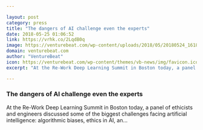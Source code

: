 ```yaml
---

layout: post
category: press
title: "The dangers of AI challenge even the experts"
date: 2018-05-25 01:06:52
link: https://vrhk.co/2LqdB0q
image: https://venturebeat.com/wp-content/uploads/2018/05/20180524_161815_hdr.jpg?fit=4656%2C3492&strip=all
domain: venturebeat.com
author: "VentureBeat"
icon: https://venturebeat.com/wp-content/themes/vb-news/img/favicon.ico
excerpt: "At the Re-Work Deep Learning Summit in Boston today, a panel of ethicists and engineers discussed some of the biggest challenges facing artificial intelligence: algorithmic biases, ethics in AI, an…"

---
```


### The dangers of AI challenge even the experts

At the Re-Work Deep Learning Summit in Boston today, a panel of ethicists and engineers discussed some of the biggest challenges facing artificial intelligence: algorithmic biases, ethics in AI, an…